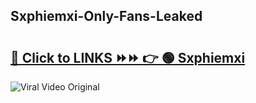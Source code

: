 
 ## Sxphiemxi-Only-Fans-Leaked

# <h2><a href="https://clipsfans.com/Sxphiemxi&ref=git">🔗 Click to LINKS ⏩⏩ 👉 🟢 Sxphiemxi </a></h2>

<a href="https://clipsfans.com/Sxphiemxi&ref=git" rel="nofollow" data-target="animated-image.originalLink"><img src="https://i.ibb.co.com/xMMVF88/686577567.gif" alt="Viral Video Original" style="max-width: 100%; display: inline-block;" data-target="animated-image.originalImage"></a>
